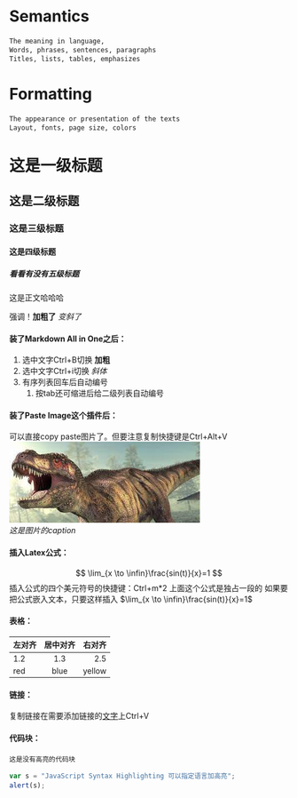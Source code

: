 # Semantics
    The meaning in language,
    Words, phrases, sentences, paragraphs
    Titles, lists, tables, emphasizes

# Formatting
    The appearance or presentation of the texts
    Layout, fonts, page size, colors


# 这是一级标题
## 这是二级标题
### 这是三级标题
#### 这是四级标题
##### 看看有没有五级标题
这是正文哈哈哈

强调！**加粗了** *变斜了*

#### 装了Markdown All in One之后：
1. 选中文字Ctrl+B切换 **加粗**
2. 选中文字Ctrl+i切换 *斜体*
3. 有序列表回车后自动编号
   1. 按tab还可缩进后给二级列表自动编号

#### 装了Paste Image这个插件后：
可以直接copy paste图片了。但要注意复制快捷键是Ctrl+Alt+V 
![](2022-11-06-15-55-05.png)  
*这是图片的caption*

#### 插入Latex公式：
$$
\lim_{x \to \infin}\frac{sin(t)}{x}=1
$$
插入公式的四个美元符号的快捷键：Ctrl+m*2
上面这个公式是独占一段的
如果要把公式嵌入文本，只要这样插入 $\lim_{x \to \infin}\frac{sin(t)}{x}=1$

#### 表格：
| 左对齐 | 居中对齐 | 右对齐 |
| :----- | :------: | -----: |
| 1.2    |   1.3    |    2.5 |
| red    |   blue   | yellow |

#### 链接：
复制链接在需要添加链接的[文字](http://bjmcreative.com.au/)上Ctrl+V

#### 代码块：
```
这是没有高亮的代码块
```

```javascript
var s = "JavaScript Syntax Highlighting 可以指定语言加高亮";
alert(s);
```

